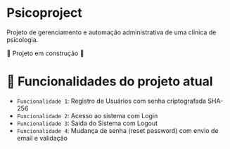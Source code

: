 # Psicoproject

Projeto de gerenciamento e automação administrativa de uma clínica de psicologia.

:construction: Projeto em construção :construction:

# :hammer: Funcionalidades do projeto atual

- `Funcionalidade 1`: Registro de Usuários com senha criptografada SHA-256
- `Funcionalidade 2`: Acesso ao sistema com Login
- `Funcionalidade 3`: Saida do Sistema com Logout
- `Funcionalidade 4`: Mudança de senha (reset password) com envio de email e validação
